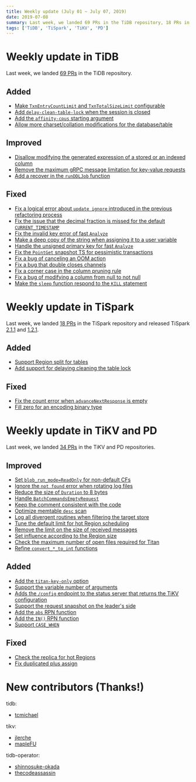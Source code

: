 ```yaml
---
title: Weekly update (July 01 ~ July 07, 2019)
date: 2019-07-08
summary: Last week, we landed 69 PRs in the TiDB repository, 18 PRs in the TiSpark repository, and 34 PRs in the TiKV and PD repositories.
tags: ['TiDB', 'TiSpark', 'TiKV', 'PD']
---
```


# Weekly update in TiDB

Last week, we landed [69 PRs](https://github.com/pingcap/tidb/pulls?utf8=%E2%9C%93&q=is%3Apr+is%3Amerged+merged%3A2019-07-01..2019-07-07+) in the TiDB repository.

## Added

- [Make `TxnEntryCountLimit` and `TxnTotalSizeLimit` configurable](https://github.com/pingcap/tidb/pull/11058)
- [Add `delay-clean-table-lock` when the session is closed](https://github.com/pingcap/tidb/pull/11038)
- [Add the `affinity-cpus` starting argument](https://github.com/pingcap/tidb/pull/10773)
- [Allow more charset/collation modifications for the database/table](https://github.com/pingcap/tidb/pull/10958)

## Improved

- [Disallow modifying the generated expression of a stored or an indexed column](https://github.com/pingcap/tidb/pull/10932)
- [Remove the maximum gRPC message limitation for key-value requests](https://github.com/pingcap/tidb/pull/11005)
- [Add a recover in the `runDDLJob` function](https://github.com/pingcap/tidb/pull/10981)

## Fixed

- [Fix a logical error about `update ignore` introduced in the previous refactoring process](https://github.com/pingcap/tidb/pull/11060)
- [Fix the issue that the decimal fraction is missed for the default `CURRENT_TIMESTAMP`](https://github.com/pingcap/tidb/pull/11070)
- [Fix the invalid key error of fast `Analyze`](https://github.com/pingcap/tidb/pull/11072)
- [Make a deep copy of the string when assigning it to a user variable](https://github.com/pingcap/tidb/pull/11041)
- [Handle the unsigned primary key for fast `Analyze`](https://github.com/pingcap/tidb/pull/11074)
- [Fix the `PointGet` snapshot TS for pessimistic transactions](https://github.com/pingcap/tidb/pull/11012)
- [Fix a bug of canceling an OOM action](https://github.com/pingcap/tidb/pull/10993)
- [Fix a bug that double closes channels](https://github.com/pingcap/tidb/pull/10991)
- [Fix a corner case in the column pruning rule](https://github.com/pingcap/tidb/pull/10974)
- [Fix a bug of modifying a column from null to not null](https://github.com/pingcap/tidb/pull/10948)
- [Make the `sleep` function respond to the `KILL` statement](https://github.com/pingcap/tidb/pull/10959)

# Weekly update in TiSpark

Last week, we landed [18 PRs](https://github.com/pingcap/tispark/pulls?utf8=%E2%9C%93&q=is%3Apr+is%3Amerged+merged%3A2019-07-01..2019-07-07+) in the TiSpark repository and released TiSpark [2.1.1](https://github.com/pingcap/tispark/releases/tag/v2.1.1) and [1.2.1](https://github.com/pingcap/tispark/releases/tag/v1.2.1).

## Added

- [Support Region split for tables](https://github.com/pingcap/tispark/pull/881)
- [Add support for delaying cleaning the table lock](https://github.com/pingcap/tispark/pull/905)

## Fixed

- [Fix the count error when `advanceNextResponse` is empty](https://github.com/pingcap/tispark/pull/878)
- [Fill zero for an encoding binary type](https://github.com/pingcap/tispark/pull/888)

# Weekly update in TiKV and PD

Last week, we landed [34 PRs](https://github.com/search?q=repo%3Atikv%2Ftikv+repo%3Apingcap%2Fpd+is%3Apr+is%3Amerged+merged%3A2019-07-01..2019-07-07&type=Issues) in the TiKV and PD repositories.

## Improved

- [Set `blob_run_mode=ReadOnly` for non-default CFs](https://github.com/tikv/tikv/pull/4991)
- [Ignore the `not found` error when rotating log files](https://github.com/tikv/tikv/pull/4971)
- [Reduce the size of `Duration` to 8 bytes](https://github.com/tikv/tikv/pull/4858)
- [Handle `BatchCommandsEmptyRequest`](https://github.com/tikv/tikv/pull/5001)
- [Keep the comment consistent with the code](https://github.com/pingcap/pd/pull/1615)
- [Optimize memtable `desc` scan](https://github.com/tikv/tikv/pull/5015)
- [Log all divergent routines when filtering the target store](https://github.com/pingcap/pd/pull/1614)
- [Tune the default limit for hot Region scheduling](https://github.com/pingcap/pd/pull/1616)
- [Remove the limit on the size of received messages](https://github.com/tikv/tikv/pull/4992)
- [Set influence according to the Region size](https://github.com/pingcap/pd/pull/1613)
- [Check the maximum number of open files required for Titan](https://github.com/tikv/tikv/pull/5026)
- [Refine `convert_*_to_int` functions](https://github.com/tikv/tikv/pull/4962)

## Added

- [Add the `titan-key-only` option](https://github.com/tikv/tikv/pull/4966)
- [Support the variable number of arguments](https://github.com/tikv/tikv/pull/5007)
- [Adds the `/config` endpoint to the status server that returns the TiKV configuration](https://github.com/tikv/tikv/pull/4997)
- [Support the request snapshot on the leader's side](https://github.com/tikv/tikv/pull/4926)
- [Add the `abs` RPN function](https://github.com/tikv/tikv/pull/4982)
- [Add the `IN()` RPN function](https://github.com/tikv/tikv/pull/5016)
- [Support `CASE_WHEN`](https://github.com/tikv/tikv/pull/5020)

## Fixed

- [Check the replica for hot Regions](https://github.com/pingcap/pd/pull/1609)
- [Fix duplicated plus assign](https://github.com/tikv/tikv/pull/5038)

# New contributors (Thanks!)

tidb:

- [tcmichael](https://github.com/tcmichael)

tikv:

- [jlerche](https://github.com/jlerche)
- [mapleFU](https://github.com/mapleFU)

tidb-operator:

- [shinnosuke-okada](https://github.com/shinnosuke-okada)
- [thecodeassassin](https://github.com/thecodeassassin)
